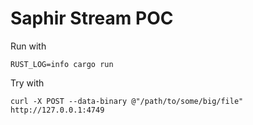 # Saphir Stream POC

Run with
```
RUST_LOG=info cargo run
```

Try with
```
curl -X POST --data-binary @"/path/to/some/big/file" http://127.0.0.1:4749
```
